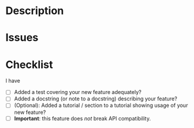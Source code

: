 <!-- 
Thank you for creating a PR on hmf! 

Please read through the following and check the boxes to ensure 
your PR meets our coding standards and that it follows the 
correct pathways for testing and deployment.
-->

# Description
<!-- Write a brief description of what the new feature does, and how a review could take it for a spin -->

# Issues
<!-- If this feature is in response to any open issues, reference them here by adding a line for each, with "Fixes #xx".
     Otherwise remove this section.
-->

# Checklist
I have

- [ ] Added a test covering your new feature adequately?
- [ ] Added a docstring (or note to a docstring) describing your feature?
- [ ] (Optional): Added a tutorial / section to a tutorial showing usage of your new feature?
- [ ] **Important**: this feature does *not* break API compatibility.
